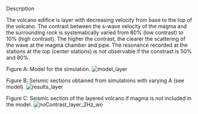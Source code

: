 Description

The volcano edifice is layer with decreasing velocity from base to the top of the volcano.
The contrast between the s-wave velocity of the magma and the surrounding rock is systematically varied from 80% (low contrast) to 10% (high contrast). 
The higher the contrast, the clearer the scattering of the wave at the magma chamber and pipe. 
The resonance recorded at the stations at the top (center stations) is not observable if the constrast is 50% and 80%.

Figure A: Model for the simulation.
![model_layer](https://user-images.githubusercontent.com/64535952/148915832-a443dea8-741d-49bd-8d62-4fa9873a7d5f.PNG)

Figure B: Seismic sections obtained from simulations with varying A (see model).
![results_layer](https://user-images.githubusercontent.com/64535952/148915817-a40fe27b-d54f-47cb-8270-0486d52fe764.png)

Figure C: Seismic section of the layered volcano if magma is not included in the model.
![noContrast_layer_2Hz_wo](https://user-images.githubusercontent.com/64535952/148916679-a2816c26-d922-45be-8101-4faf4abf7f89.PNG)
